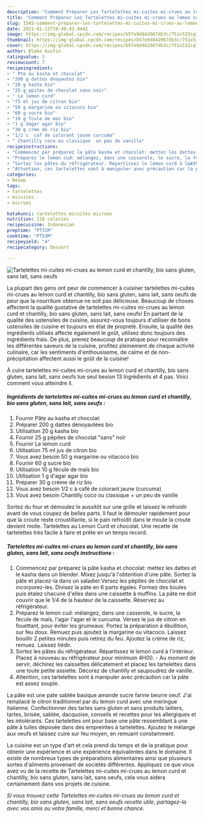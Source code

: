 ```yaml
---
description: "Comment Préparer Les Tartelettes mi-cuites mi-crues au lemon curd et chantilly, bio sans gluten, sans lait, sans oeufs"
title: "Comment Préparer Les Tartelettes mi-cuites mi-crues au lemon curd et chantilly, bio sans gluten, sans lait, sans oeufs"
slug: 1545-comment-preparer-les-tartelettes-mi-cuites-mi-crues-au-lemon-curd-et-chantilly-bio-sans-gluten-sans-lait-sans-oeufs
date: 2021-01-12T19:49:43.944Z
image: https://img-global.cpcdn.com/recipes/b57e9dd42067db3c/751x532cq70/tartelettes-mi-cuites-mi-crues-au-lemon-curd-et-chantilly-bio-sans-gluten-sans-lait-sans-oeufs-photo-principale-de-la-recette.jpg
thumbnail: https://img-global.cpcdn.com/recipes/b57e9dd42067db3c/751x532cq70/tartelettes-mi-cuites-mi-crues-au-lemon-curd-et-chantilly-bio-sans-gluten-sans-lait-sans-oeufs-photo-principale-de-la-recette.jpg
cover: https://img-global.cpcdn.com/recipes/b57e9dd42067db3c/751x532cq70/tartelettes-mi-cuites-mi-crues-au-lemon-curd-et-chantilly-bio-sans-gluten-sans-lait-sans-oeufs-photo-principale-de-la-recette.jpg
author: Blake Austin
ratingvalue: 3
reviewcount: 7
recipeingredient:
- " Pte au kasha et chocolat"
- "200 g dattes dnoyautes bio"
- "20 g kasha bio"
- "25 g ppites de chocolat sans noir"
- " Le lemon curd"
- "75 ml jus de citron bio"
- "50 g margarine ou vitacoco bio"
- "60 g sucre bio"
- "10 g fcule de mas bio"
- "1 g dagar agar bio"
- "30 g crme de riz bio"
- "1/2 c  caf de colorant jaune curcuma"
- " Chantilly coco ou classique  un peu de vanille"
recipeinstructions:
- "Commencez par préparez la pâte kasha et chocolat: mettez les dattes et le kasha dans un blender. Mixez jusqu&#39;à l&#39;obtention d&#39;une pâte. Sortez la pâte et placez-la dans un saladier.Versez les pépites de chocolat et incorporez-les. Divisez la pâte en 6 parts égales. Formez des boules puis étalez chacune d&#39;elles dans une caissette à muffins. La pâte ne doit couvrir que le 1/4 de la hauteur de la caissette. Réservez au réfrigérateur."
- "Préparez le lemon cud: mélangez, dans une casserole, le sucre, la fécule de maïs, l&#39;agar l&#39;agar et le curcuma. Versez le jus de citron en fouettant, pour éviter les grumeaux. Portez la préparation à ébullition, sur feu doux. Remuez puis ajoutez la margarine ou vitacoco. Laissez bouillir 2 petites minutes puis retirez du feu. Ajoutez la crème de riz, remuez. Laissez tiédir."
- "Sortez les pâtes du réfrigérateur. Répartissez le lemon curd à l&#39;intérieur. Placez à nouveau au réfrigérateur pour minimum 4H00. Au moment de servir, déchirez les caissettes délicatement et placez les tartelettes dans une toute petite assiette. Décorez de chantilly et saupoudrez de vanille."
- "Attention, ces tartelettes sont à manipuler avec précaution car la pâte est assez souple."
categories:
- Resep
tags:
- tartelettes
- micuites
- micrues

katakunci: tartelettes micuites micrues 
nutrition: 210 calories
recipecuisine: Indonesian
preptime: "PT31M"
cooktime: "PT53M"
recipeyield: "4"
recipecategory: Dessert

---
```



![Tartelettes mi-cuites mi-crues au lemon curd et chantilly, bio sans gluten, sans lait, sans oeufs](https://img-global.cpcdn.com/recipes/b57e9dd42067db3c/751x532cq70/tartelettes-mi-cuites-mi-crues-au-lemon-curd-et-chantilly-bio-sans-gluten-sans-lait-sans-oeufs-photo-principale-de-la-recette.jpg)

La plupart des gens ont peur de commencer à cuisiner tartelettes mi-cuites mi-crues au lemon curd et chantilly, bio sans gluten, sans lait, sans oeufs de peur que la nourriture obtenue ne soit pas délicieuse. Beaucoup de choses affectent la qualité gustative de tartelettes mi-cuites mi-crues au lemon curd et chantilly, bio sans gluten, sans lait, sans oeufs! En partant de la qualité des ustensiles de cuisine, assurez-vous toujours d'utiliser de bons ustensiles de cuisine et toujours en état de propreté. Ensuite, la qualité des ingrédients utilisés affecte également le goût, utilisez donc toujours des ingrédients frais. De plus, prenez beaucoup de pratique pour reconnaître les différentes saveurs de la cuisine, profitez pleinement de chaque activité culinaire, car les sentiments d'enthousiasme, de calme et de non-précipitation affectent aussi le goût de la cuisine!

<!--inarticleads1-->

À cuire tartelettes mi-cuites mi-crues au lemon curd et chantilly, bio sans gluten, sans lait, sans oeufs tue seul besion 13 Ingrédients et 4 pas. Voici comment vous atteindre il.

##### Ingrédients de tartelettes mi-cuites mi-crues au lemon curd et chantilly, bio sans gluten, sans lait, sans oeufs :

1. Fournir  Pâte au kasha et chocolat:
1. Préparer 200 g dattes dénoyautées bio
1. Utilisation 20 g kasha bio
1. Fournir 25 g pépites de chocolat &#34;sans&#34; noir
1. Fournir  Le lemon curd
1. Utilisation 75 ml jus de citron bio
1. Vous avez besoin 50 g margarine ou vitacoco bio
1. Fournir 60 g sucre bio
1. Utilisation 10 g fécule de maïs bio
1. Utilisation 1 g d&#39;agar agar bio
1. Préparer 30 g crème de riz bio
1. Vous avez besoin 1/2 c à café de colorant jaune (curcuma)
1. Vous avez besoin  Chantilly coco ou classique + un peu de vanille


Sortez du four et démoulez le aussitôt sur une grille et laissez le refroidir avant de vous coupez de belles parts. Il faut le démouler rapidement pour que la croute reste croustillante, si le pain refroidit dans le moule la croute devient molle. Tartelettes au Lemon Curd et chocolat. Une recette de tartelettes très facile à faire et prête en un temps record. 

<!--inarticleads2-->

##### Tartelettes mi-cuites mi-crues au lemon curd et chantilly, bio sans gluten, sans lait, sans oeufs instructions :

1. Commencez par préparez la pâte kasha et chocolat: mettez les dattes et le kasha dans un blender. Mixez jusqu&#39;à l&#39;obtention d&#39;une pâte. Sortez la pâte et placez-la dans un saladier.Versez les pépites de chocolat et incorporez-les. Divisez la pâte en 6 parts égales. Formez des boules puis étalez chacune d&#39;elles dans une caissette à muffins. La pâte ne doit couvrir que le 1/4 de la hauteur de la caissette. Réservez au réfrigérateur.
1. Préparez le lemon cud: mélangez, dans une casserole, le sucre, la fécule de maïs, l&#39;agar l&#39;agar et le curcuma. Versez le jus de citron en fouettant, pour éviter les grumeaux. Portez la préparation à ébullition, sur feu doux. Remuez puis ajoutez la margarine ou vitacoco. Laissez bouillir 2 petites minutes puis retirez du feu. Ajoutez la crème de riz, remuez. Laissez tiédir.
1. Sortez les pâtes du réfrigérateur. Répartissez le lemon curd à l&#39;intérieur. Placez à nouveau au réfrigérateur pour minimum 4H00. - Au moment de servir, déchirez les caissettes délicatement et placez les tartelettes dans une toute petite assiette. Décorez de chantilly et saupoudrez de vanille.
1. Attention, ces tartelettes sont à manipuler avec précaution car la pâte est assez souple.


La pâte est une pate sablée basique amande sucre farine beurre oeuf. J&#39;ai remplacé le citron traditionnel par du lemon curd avec une meringue italienne. Confectionner des tartes sans gluten et sans produits laitiers, tartes, brisée, sablée, dacquoise, conseils et recettes pour les allergiques et les intolérants. Ces tartelettes ont pour base une pâte ressemblant à une pâte à tuiles déposée dans des empreintes à tartelettes. Ajoutez le mélange aux oeufs et laissez cuire sur feu moyen, en remuant constamment. 

<!--inarticleads1-->

<p>
La cuisine est un type d'art et cela prend du temps et de la pratique pour obtenir une expérience et une expérience équivalentes dans le domaine. Il existe de nombreux types de préparations alimentaires ainsi que plusieurs sortes d'aliments provenant de sociétés différentes. Appliquez ce que vous avez vu de la recette de Tartelettes mi-cuites mi-crues au lemon curd et chantilly, bio sans gluten, sans lait, sans oeufs, cela vous aidera certainement dans vos projets de cuisine.
</p>

<p>
<i>Si vous trouvez cette Tartelettes mi-cuites mi-crues au lemon curd et chantilly, bio sans gluten, sans lait, sans oeufs recette utile, partagez-la avec vos amis ou votre famille, merci et bonne chance.</i>
</p>
